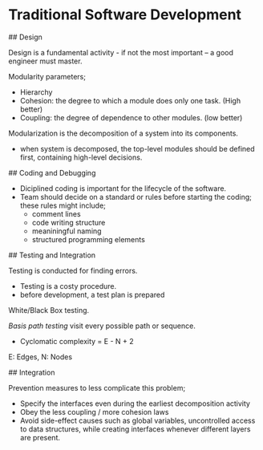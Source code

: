 # Traditional Software Development

## Design

Design is a fundamental activity - if not the most important – a good engineer must master.

Modularity parameters;
- Hierarchy
- Cohesion: the degree to which a module does only one task. (High better)
- Coupling: the degree of dependence to other modules. (low better)

Modularization is the decomposition of a system into its components.

- when system is decomposed, the top-level modules should be defined first, containing high-level decisions.

## Coding and Debugging

- Diciplined coding is important for the lifecycle of the software.
- Team should decide on a standard or rules before starting the coding; these rules might include;
  * comment lines
  * code writing structure
  * meaniningful naming
  * structured programming elements

## Testing and Integration

Testing is conducted for finding errors.
- Testing is a costy procedure.
- before development, a test plan is prepared

White/Black Box testing.

*Basis path testing* visit every possible path or sequence.

* Cyclomatic complexity = E - N + 2

E: Edges, N: Nodes

## Integration

Prevention measures to less complicate this problem;
- Specify the interfaces even during the earliest decomposition activity
- Obey the less coupling / more cohesion laws
- Avoid side-effect causes such as global variables, uncontrolled access to data structures, while creating interfaces whenever different layers are present.
